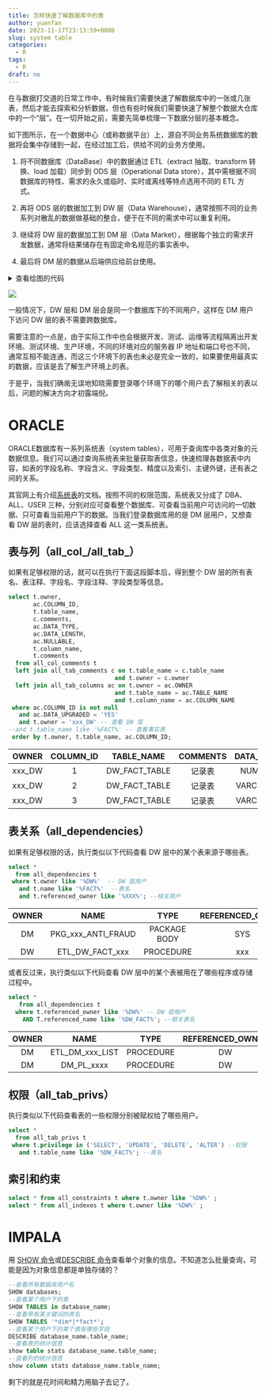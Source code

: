 ```yaml
---
title: 怎样快速了解数据库中的表
author: yuanfan
date: 2023-11-17T23:13:59+0800
slug: system table
categories:
  - R
tags:
  - R
draft: no
---
```


<!--more-->

在与数据打交道的日常工作中，有时候我们需要快速了解数据库中的一张或几张表，然后才能去探索和分析数据，但也有些时候我们需要快速了解整个数据大仓库中的一个“层”。在一切开始之前，需要先简单梳理一下数据分层的基本概念。

如下图所示，在一个数据中心（或称数据平台）上，源自不同业务系统数据库的数据将会集中存储到一起，在经过加工后，供给不同的业务方使用。

1. 将不同数据库（DataBase）中的数据通过 ETL（extract 抽取、transform 转换、load 加载）同步到 ODS 层（Operational Data store），其中需根据不同数据库的特性、需求的永久或临时、实时或离线等特点选用不同的 ETL 方式。

2. 再将 ODS 层的数据加工到 DW 层（Data Warehouse），通常按照不同的业务系列对散乱的数据做基础的整合，便于在不同的需求中可以重复利用。

3. 继续将 DW 层的数据加工到 DM 层（Data Market），根据每个独立的需求开发数据，通常将结果储存在有固定命名规范的事实表中。

4. 最后将 DM 层的数据从后端供应给前台使用。

<details>
<summary>查看绘图的代码</summary>
<pre><code>

```r
library(DiagrammeR)
grViz(diagram = "digraph {
  graph[rankdir = LR]
     
  node[shape = rectangle]
     DB1[label = 'DB1\n 数据库1']
     DB2[label = 'DB2\n 数据库2']
     DB3[label = 'DB3\n 数据库3']
  node[shape = circle]
     ODS[label = 'ODS层\n 数据存储']
     DW[label = 'DW层\n 数据仓库']
     DM[label = 'DM层\n 数据集市']

 {DB1, DB2, DB3} -> ODS[label = 'ETL']
 ODS -> DW -> DM 
}")
```

</code></pre>
</details>

![](https://yuanfan.rbind.io/images/2023/2023-11-17-01.png)

一般情况下，DW 层和 DM 层会是同一个数据库下的不同用户，这样在 DM 用户下访问 DW 层的表不需要跨数据库。

需要注意的一点是，由于实际工作中也会根据开发、测试、运维等流程隔离出开发环境、测试环境、生产环境，不同的环境对应的服务器 IP 地址和端口号也不同，通常互相不能连通，而这三个环境下的表也未必是完全一致的，如果要使用最真实的数据，应该是去了解生产环境上的表。

于是乎，当我们确凿无误地知晓需要登录哪个环境下的哪个用户去了解相关的表以后，问题的解决方向才初露端倪。

# ORACLE

ORACLE数据库有一系列系统表（system tables），可用于查询库中各类对象的元数据信息。我们可以通过查询系统表来批量获取表信息，快速梳理各数据表中内容，如表的字段名称、字段含义、字段类型、精度以及索引、主键外键，还有表之间的关系。

其官网上有介绍[系统表](https://docs.oracle.com/database/timesten-18.1/TTSYS/systemtables.htm#TTSYS346)的文档。按照不同的权限范围，系统表又分成了 DBA、ALL、USER 三种，分别对应可查看整个数据库、可查看当前用户可访问的一切数据、只可查看当前用户下的数据。当我们登录数据库用的是 DM 层用户，又想查看 DW 层的表时，应该选择查看 ALL 这一类系统表。

## 表与列（all_col_/all_tab_）

如果有足够权限的话，就可以在执行下面这段脚本后，得到整个 DW 层的所有表名、表注释、字段名、字段注释、字段类型等信息。

```sql
select t.owner,
       ac.COLUMN_ID,
       t.table_name,
       c.comments,
       ac.DATA_TYPE,
       ac.DATA_LENGTH,
       ac.NULLABLE,
       t.column_name,
       t.comments
  from all_col_comments t
  left join all_tab_comments c on t.table_name = c.table_name
                              and t.owner = c.owner
  left join all_tab_columns ac on t.owner = ac.OWNER
                              and t.table_name = ac.TABLE_NAME
                              and t.column_name = ac.COLUMN_NAME
 where ac.COLUMN_ID is not null
   and ac.DATA_UPGRADED = 'YES'
   and t.owner = 'xxx_DW' -- 查看 DW 层
--and t.table_name like '%FACT%' -- 查看事实表
 order by t.owner, t.table_name, ac.COLUMN_ID;
```

|OWNER|COLUMN_ID|TABLE_NAME|COMMENTS|DATA_TYPE|DATA_LENGTH|NULLABLE|COLUMN_NAME|COMMENTS|
|:----:|:----:|:----:|:----:|:----:|:----:|:----:|:----:|:----:|
|xxx_DW|1|DW_FACT_TABLE|记录表|NUMBER|22|Y|ID|序列号|
|xxx_DW|2|DW_FACT_TABLE|记录表|VARCHAR2|22|Y|CODE|单号|
|xxx_DW|3|DW_FACT_TABLE|记录表|VARCHAR2|10|Y|TYPE|类型|

## 表关系（all_dependencies）

如果有足够权限的话，执行类似以下代码查看 DW 层中的某个表来源于哪些表。

```sql
select *
  from all_dependencies t
 where t.owner like '%DW%'  -- DW 层用户
   and t.name like '%FACT%'  --表名
   and t.referenced_owner like '%XXX%'; --相关用户
```

|OWNER|NAME|TYPE|REFERENCED_OWNER|REFERENCED_NAME|REFERENCED_TYPE|REFERENCED_LINK_NAME|DEPENDENCY_TYPE|
|:----:|:----:|:----:|:----:|:----:|:----:|:----:|:----:|
|DM|PKG_xxx_ANTI_FRAUD|PACKAGE BODY|SYS|STANDARD|PACKAGE||HARD|
|DW|ETL_DW_FACT_xxx|PROCEDURE|xxx|T_xxxT|TABLE||HARD|

或者反过来，执行类似以下代码查看 DW 层中的某个表被用在了哪些程序或存储过程中。

```sql
select *
   from all_dependencies t
  where t.referenced_owner like '%DW%' -- DW 层用户
    AND T.referenced_name like '%DW_FACT%'; --相关表名
```

|OWNER|NAME|TYPE|REFERENCED_OWNER|REFERENCED_NAME|REFERENCED_TYPE|REFERENCED_LINK_NAME|DEPENDENCY_TYPE|
|:----:|:----:|:----:|:----:|:----:|:----:|:----:|:----:|
|DM|ETL_DM_xxx_LIST|PROCEDURE|DW|DW_FACT_xxx|TABLE||HARD|
|DM|DM_PL_xxxx|PROCEDURE|DW|DW_FACT_xxx|TABLE||HARD|

## 权限（all_tab_privs）

执行类似以下代码查看表的一些权限分别被赋权给了哪些用户。

```sql
select *
  from all_tab_privs t
 where t.privilege in ('SELECT', 'UPDATE', 'DELETE', 'ALTER') --权限
   and t.table_name like '%DW_FACT%'; --表名
```

## 索引和约束

```sql
select * from all_constraints t where t.owner like '%DW%' ;
select * from all_indexes t where t.owner like '%DW%' ;
```

# IMPALA

用 [SHOW 命令](https://impala.apache.org/docs/build/html/topics/impala_show.html#show_databases)或[DESCRIBE 命令](https://impala.apache.org/docs/build/html/topics/impala_describe.html)查看单个对象的信息。不知道怎么批量查询，可能是因为对象信息都是单独存储的？

```sql
--查看所有数据库用户名
SHOW databases;
--查看某个用户下的表
SHOW TABLES in database_name;
--查看带有某关键词的表名
SHOW TABLES '*dim*|*fact*';
--查看某个用户下的某个表有哪些字段
DESCRIBE database_name.table_name;
--查看表的统计信息
show table stats database_name.table_name;
--查看列的统计信息
show column stats database_name.table_name;
```

剩下的就是花时间和精力用脑子去记了。
